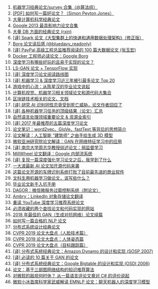 1. [机器学习经典论文/survey 合集（@算法组）](https://weekly.manong.io/bounce?nid=11&aid=218&url=http%3A%2F%2Fsuanfazu.com%2Fdiscussion%2F68%2F%25E6%259C%25BA%25E5%2599%25A8%25E5%25AD%25A6%25E4%25B9%25A0%25E7%25BB%258F%25E5%2585%25B8%25E8%25AE%25BA%25E6%2596%2587survey%25E5%2590%2588%25E9%259B%2586)
1. [[PDF] 如何写一篇好论文？（Simon Peyton Jones）](https://weekly.manong.io/bounce?nid=17&aid=372&url=https%3A%2F%2Fresearch.microsoft.com%2Fen-us%2Fum%2Fpeople%2Fsimonpj%2Fpapers%2Fgiving-a-talk%2Fwriting-a-paper-slides.pdf)
1. [大量计算机科学经典论文](https://weekly.manong.io/bounce?nid=25&aid=839&url=https%3A%2F%2Fgithub.com%2Fpapers-we-love%2Fpapers-we-love)
1. [Google 2013 最具影响力论文合集](https://weekly.manong.io/bounce?nid=37&aid=1232&url=http%3A%2F%2Fgoogleresearch.blogspot.com%2F2014%2F06%2Finfluential-papers-for-2013.html)
1. [大量 DB 方面的经典论文 (rxin)](https://weekly.manong.io/bounce?nid=43&aid=1405&url=https%3A%2F%2Fgithub.com%2Frxin%2Fdb-readings)
1. [[译] Spark 论文《大型集群上的快速和通用数据处理架构》（修正版）](https://weekly.manong.io/bounce?nid=60&aid=1863&url=http%3A%2F%2Fdownload.csdn.net%2Fdetail%2Fimsingo%2F8390843)
1. [Borg 论文读后感 (@bluedavy_readonly)](https://weekly.manong.io/bounce?nid=70&aid=2257&url=http%3A%2F%2Fhellojava.info%2F%3Fp%3D411)
1. [[译] PayPal 高级工程总监推荐阅读的 100 篇大数据论文 (张玉宏)](https://weekly.manong.io/bounce?nid=78&aid=2790&url=http%3A%2F%2Fwww.csdn.net%2Farticle%2F2015-07-07%2F2825148)
1. [Docker 工程师必读论文：Google Borg](https://weekly.manong.io/bounce?nid=94&aid=4210&url=http%3A%2F%2Fmp.weixin.qq.com%2Fs%3F__biz%3DMzA4MzQ1NjQ5Nw%3D%3D%26mid%3D400243103%26idx%3D1%26sn%3Dc76e7acfbf73649190277a7cbe3b0191%26scene%3D2%26srcid%3D1104dePo2p9LALeb55kd1fHY%26from%3Dtimeline%26isappinstalled%3D0%23rd)
1. [深度学习有哪些好玩的且易于实现的论文？](https://weekly.manong.io/bounce?nid=116&aid=6098&url=http%3A%2F%2Fwww.zhihu.com%2Fquestion%2F41231774%2Fanswer%2F90818565)
1. [LS-GAN 论文 + TensorFlow 实现](https://weekly.manong.io/bounce?nid=157&aid=8868&url=https%3A%2F%2Ftoutiao.io%2Fk%2Fc2rosq)
1. [[译] 深度学习论文阅读路线图](https://weekly.manong.io/bounce?nid=159&aid=9060&url=http%3A%2F%2Fmp.weixin.qq.com%2Fs%2Fro4FGauL93a-YlTiIFGYRQ)
1. [[译] 机器学习 & 深度学习近三年被引最多论文 Top 20](https://weekly.manong.io/bounce?nid=162&aid=9233&url=http%3A%2F%2Fmp.weixin.qq.com%2Fs%2F4brmTyjla-5JSgy9ay4zpA)
1. [游戏中的心流：从陈星汉的毕业论文说起](https://weekly.manong.io/bounce?nid=164&aid=9406&url=https%3A%2F%2Ftoutiao.io%2Fk%2Fnzyfc6)
1. [计算机视觉、机器学习相关领域论文和源代码大集合](https://weekly.manong.io/bounce?nid=166&aid=9524&url=https%3A%2F%2Ftoutiao.io%2Fk%2F2bo1yo)
1. [区块链技术相关的论文、文档](https://weekly.manong.io/bounce?nid=182&aid=10684&url=https%3A%2F%2Ftoutiao.io%2Fk%2Fnw1fge)
1. [[译] 研究 AI 识别同性恋竟受到死亡威胁，论文作者回应了](https://weekly.manong.io/bounce?nid=185&aid=10890&url=https%3A%2F%2Fmp.weixin.qq.com%2Fs%3F__biz%3DMzI0ODcxODk5OA%3D%3D%26mid%3D2247489042%26idx%3D1%26sn%3Dacedb93121e4264981a0c52e86742c9e)
1. [[译] 各种机器学习任务的顶级结果（论文）汇总](https://weekly.manong.io/bounce?nid=192&aid=11365&url=http%3A%2F%2Fmp.weixin.qq.com%2Fs%2FI9dm8uDEqO0X19s758jOGw)
1. [自然语言处理领域重要论文 & 资源全索引](https://weekly.manong.io/bounce?nid=194&aid=11514&url=https%3A%2F%2Ftoutiao.io%2Fk%2F3tpsix)
1. [[译] 2017 年最推荐的五篇深度学习论文](https://weekly.manong.io/bounce?nid=200&aid=11963&url=https%3A%2F%2Ftoutiao.io%2Fk%2Fzcd2k1)
1. [论文笔记：word2vec、GloVe、fastText 等背后的思想简介](https://weekly.manong.io/bounce?nid=203&aid=12208&url=https%3A%2F%2Ftoutiao.io%2Fk%2F5823si)
1. [论文解读：人工智能 “建筑师” 之由手绘生成 3D 模型](https://weekly.manong.io/bounce?nid=204&aid=12272&url=http%3A%2F%2Fmp.weixin.qq.com%2Fs%2FMZJGa9qEnz32UQVDl1o9RQ)
1. [微软亚洲研究院论文解读：GAN 在网络特征学习中的应用](https://weekly.manong.io/bounce?nid=204&aid=12282&url=https%3A%2F%2Ftoutiao.io%2Fk%2F4l1kex)
1. [[译] 南京大学周志华教授综述论文：弱监督学习](https://weekly.manong.io/bounce?nid=207&aid=12484&url=https%3A%2F%2Ftoutiao.io%2Fk%2F01kkho)
1. [MillWheel 论文翻译：Google 内部流系统](https://weekly.manong.io/bounce?nid=208&aid=12589&url=https%3A%2F%2Ftoutiao.io%2Fk%2F96aale)
1. [[译] 复现一篇深度强化学习论文之后，我学到了什么](https://weekly.manong.io/bounce?nid=211&aid=12781&url=http%3A%2F%2Fmp.weixin.qq.com%2Fs%2Fw3JINFYFetbwgTAwnG7xYA)
1. [一大波最新 AI 论文加开源代码来袭](https://weekly.manong.io/bounce?nid=212&aid=12835&url=http%3A%2F%2Fmp.weixin.qq.com%2Fs%2Fyo6zcArD8tbyKkgDDPaF7Q)
1. [这篇论文开源的车牌识别系统打败了目前最先进的商业软件](https://weekly.manong.io/bounce?nid=232&aid=14209&url=https%3A%2F%2Fmp.weixin.qq.com%2Fs%2FJIoTsadw4JBkr0e40RwVQQ)
1. [文科生用机器学习做论文，该写些什么？](https://weekly.manong.io/bounce?nid=236&aid=14455&url=https%3A%2F%2Fmp.weixin.qq.com%2Fs%2FnHSeKa6NXsSt7pPXcmBE7w)
1. [毕业论文新手入坑手册](https://weekly.manong.io/bounce?nid=236&aid=14477&url=https%3A%2F%2Ftoutiao.io%2Fk%2Fpl5d96)
1. [DAGOR：微信微服务过载控制系统（附论文）](https://weekly.manong.io/bounce?nid=241&aid=14770&url=https%3A%2F%2Fmp.weixin.qq.com%2Fs%2Ft9M56GGwDGtoj-yufSw9Tg)
1. [Ambry：LinkedIn 对象存储论文翻译](https://weekly.manong.io/bounce?nid=244&aid=14990&url=https%3A%2F%2Ftoutiao.io%2Fk%2Fl8oghr)
1. [重读 YouTube 深度学习推荐系统论文](https://weekly.manong.io/bounce?nid=246&aid=15084&url=https%3A%2F%2Ftoutiao.io%2Fk%2Fvwad6r)
1. [必须收藏的两个查找论文和代码实现的网站](https://weekly.manong.io/bounce?nid=249&aid=15345&url=https%3A%2F%2Fmp.weixin.qq.com%2Fs%2FgP0aCO9R8uto7mqA5KrVNw)
1. [2018 年最佳的 GAN（生成对抗网络）论文续篇](https://weekly.manong.io/bounce?nid=252&aid=15528&url=https%3A%2F%2Fmp.weixin.qq.com%2Fs%2Fe1a1vrgbsdP2dk-0_C02fg)
1. [如何写一篇合格的 NLP 论文](https://weekly.manong.io/bounce?nid=254&aid=15671&url=https%3A%2F%2Ftoutiao.io%2Fk%2Fu8xpnl)
1. [分布式系统设计经典论文](https://weekly.manong.io/bounce?nid=254&aid=15707&url=https%3A%2F%2Ftoutiao.io%2Fk%2Fc94mq1)
1. [CVPR 2019 论文大盘点（人脸技术篇）](https://weekly.manong.io/bounce?nid=266&aid=16676&url=https%3A%2F%2Fmp.weixin.qq.com%2Fs%2FL1W9YAAA6jE6UrieRHIpcw)
1. [CVPR 2019 论文大盘点：人体姿态篇](https://weekly.manong.io/bounce?nid=268&aid=16780&url=https%3A%2F%2Fmp.weixin.qq.com%2Fs%2F25RvX3qtN52q01Y8U960IA)
1. [CVPR 2019 论文大盘点（目标跟踪篇）](https://weekly.manong.io/bounce?nid=269&aid=16868&url=https%3A%2F%2Fmp.weixin.qq.com%2Fs%2FmfnO6brDMIYvTeDpI1pDMg)
1. [[译] 分布式系统经典论文：Amazon Dynamo 的设计和实现 (SOSP 2007)](https://weekly.manong.io/bounce?nid=270&aid=17008&url=https%3A%2F%2Ftoutiao.io%2Fk%2Fhoonp5)
1. [[译] 必读的 10 篇关于 GAN 的论文](https://weekly.manong.io/bounce?nid=270&aid=16962&url=https%3A%2F%2Fmp.weixin.qq.com%2Fs%2FxGo1PT75k8eKxxrvEpRUKw)
1. [[译] 分布式系统经典论文：Google Bigtable 的设计和实现 (OSDI 2006)](https://weekly.manong.io/bounce?nid=271&aid=17015&url=https%3A%2F%2Ftoutiao.io%2Fk%2Fnsv5xu)
1. [论文：基于三部图网络结构的知识推荐算法](https://weekly.manong.io/bounce?nid=274&aid=17244&url=https%3A%2F%2Fmp.weixin.qq.com%2Fs%2Ff8R7gLGEU_eznqz2ZZBa0w)
1. [对微软的敌视何时休？ 从一篇语言评论文章对 C# 的评价说起](https://weekly.manong.io/bounce?nid=276&aid=17436&url=https%3A%2F%2Fmp.weixin.qq.com%2Fs%2F7UBqWAAFgeR4dn6CBcxNjw)
1. [微软小冰首席科学家武威解读 EMNLP 论文：聊天机器人的深度学习模型](https://weekly.manong.io/bounce?nid=283&aid=17899&url=https%3A%2F%2Fmp.weixin.qq.com%2Fs%2FFSVYt-rauuCcqm9y7eTDfg)

